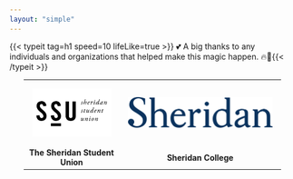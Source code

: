 ```yaml
---
layout: "simple"
---
```


<div class="full-width">
  {{< typeit 
    tag=h1
    speed=10
    lifeLike=true
  >}}
  💕 A big thanks to any individuals and organizations that helped make this magic happen. 🔥🥰{{< /typeit >}}
</div>

<table style="width: 90%; text-align: center; margin-left: auto; margin-right: auto;">
  <tr>
    <td style="padding: 15px; text-align: center;"><img src="./image/ssuBlack.png" alt="SSU" style="width: 480px; height: auto;" /></td>
    <td style="padding: 15px; text-align: center;"><img src="./image/sheridan.png" alt="Sheridan="width: 480px; height: auto;" /></td>
  </tr>
  <tr>
    <td style="text-align: center;"><strong>The Sheridan Student Union</strong></td>
    <td style="text-align: center;"><strong>Sheridan College</strong></td>
  </tr>
</table>
